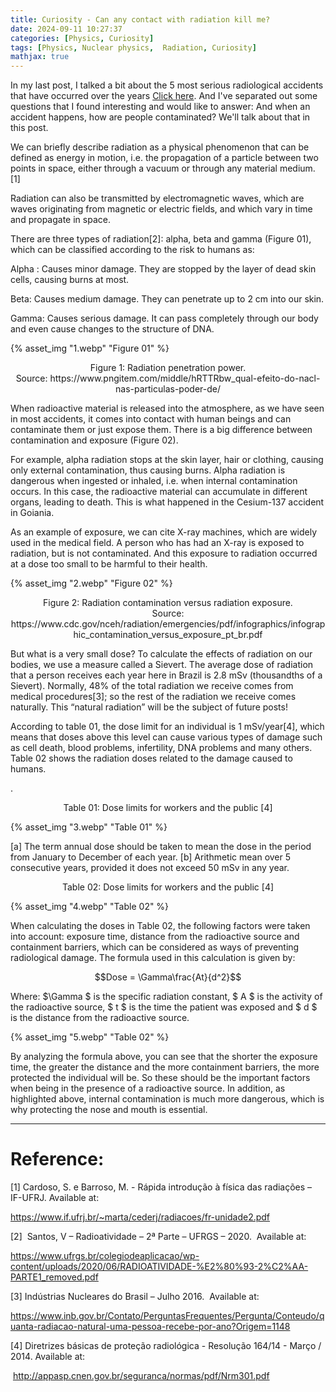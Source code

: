 ```yaml
---
title: Curiosity - Can any contact with radiation kill me?
date: 2024-09-11 10:27:37
categories: [Physics, Curiosity]
tags: [Physics, Nuclear physics,  Radiation, Curiosity]
mathjax: true
---
```


In my last post, I talked a bit about the 5 most serious radiological accidents that have occurred over the years [Click here](https://scientistsnotes.github.io/2024/09/11/post-12/). And I've separated out some questions that I found interesting and would like to answer: And when an accident happens, how are people contaminated?  We'll talk about that in this post.

We can briefly describe radiation as a physical phenomenon that can be defined as energy in motion, i.e. the propagation of a particle between two points in space, either through a vacuum or through any material medium. [1]

Radiation can also be transmitted by electromagnetic waves, which are waves originating from magnetic or electric fields, and which vary in time and propagate in space.

There are three types of radiation[2]: alpha, beta and gamma (Figure 01), which can be classified according to the risk to humans as:

Alpha : Causes minor damage.  They are stopped by the layer of dead skin cells, causing burns at most.

Beta: Causes medium damage.  They can penetrate up to 2 cm into our skin.

Gamma: Causes serious damage.  It can pass completely through our body and even cause changes to the structure of DNA.

{% asset_img "1.webp" "Figure 01" %}
<p style="text-align: center;">
  Figure 1: Radiation penetration power.  <br>
  Source: https://www.pngitem.com/middle/hRTTRbw_qual-efeito-do-nacl-nas-particulas-poder-de/  </p>


When radioactive material is released into the atmosphere, as we have seen in most accidents, it comes into contact with human beings and can contaminate them or just expose them.  There is a big difference between contamination and exposure (Figure 02).

For example, alpha radiation stops at the skin layer, hair or clothing, causing only external contamination, thus causing burns. Alpha radiation is dangerous when ingested or inhaled, i.e. when internal contamination occurs.  In this case, the radioactive material can accumulate in different organs, leading to death.  This is what happened in the Cesium-137 accident in Goiania.

As an example of exposure, we can cite X-ray machines, which are widely used in the medical field. A person who has had an X-ray is exposed to radiation, but is not contaminated. And this exposure to radiation occurred at a dose too small to be harmful to their health.

{% asset_img "2.webp" "Figure 02" %}
<p style="text-align: center;">
  Figure 2: Radiation contamination versus radiation exposure.  <br>
  Source: https://www.cdc.gov/nceh/radiation/emergencies/pdf/infographics/infographic_contamination_versus_exposure_pt_br.pdf </p>

But what is a very small dose? To calculate the effects of radiation on our bodies, we use a measure called a Sievert.  The average dose of radiation that a person receives each year here in Brazil is 2.8 mSv (thousandths of a Sievert). Normally, 48% of the total radiation we receive comes from medical procedures[3]; so the rest of the radiation we receive comes naturally. This “natural radiation” will be the subject of future posts!

 According to table 01, the dose limit for an individual is 1 mSv/year[4], which means that doses above this level can cause various types of damage such as cell death, blood problems, infertility, DNA problems and many others.  Table 02 shows the radiation doses related to the damage caused to humans.

.
<p style="text-align: center;">
  Table 01: Dose limits for workers and the public [4]</p>
{% asset_img "3.webp" "Table 01" %}

[a] The term annual dose should be taken to mean the dose in the period from January to December of each year. [b] Arithmetic mean over 5 consecutive years, provided it does not exceed 50 mSv in any year.

<p style="text-align: center;">
  Table 02: Dose limits for workers and the public [4]</p>
{% asset_img "4.webp" "Table 02" %}

When calculating the doses in Table 02, the following factors were taken into account: exposure time, distance from the radioactive source and containment barriers, which can be considered as ways of preventing radiological damage.  The formula used in this calculation is given by:

$$Dose = \Gamma\frac{At}{d^2}$$

Where: $\Gamma $ is the specific radiation constant, $ A $ is the activity of the radioactive source, $ t $ is the time the patient was exposed and $ d $ is the distance from the radioactive source.

{% asset_img "5.webp" "Table 02" %}

By analyzing the formula above, you can see that the shorter the exposure time, the greater the distance and the more containment barriers, the more protected the individual will be. So these should be the important factors when being in the presence of a radioactive source. In addition, as highlighted above, internal contamination is much more dangerous, which is why protecting the nose and mouth is essential.

---
# Reference:

[1] Cardoso, S. e Barroso, M. - Rápida introdução à física das radiações – IF-UFRJ. Available at:

https://www.if.ufrj.br/~marta/cederj/radiacoes/fr-unidade2.pdf

[2]  Santos, V – Radioatividade – 2ª Parte – UFRGS – 2020.  Available at:

https://www.ufrgs.br/colegiodeaplicacao/wp-content/uploads/2020/06/RADIOATIVIDADE-%E2%80%93-2%C2%AA-PARTE1_removed.pdf

[3] Indústrias Nucleares do Brasil – Julho 2016.  Available at:

https://www.inb.gov.br/Contato/PerguntasFrequentes/Pergunta/Conteudo/quanta-radiacao-natural-uma-pessoa-recebe-por-ano?Origem=1148

[4] Diretrizes básicas de proteção radiológica - Resolução 164/14 - Março / 2014. Available at:

 http://appasp.cnen.gov.br/seguranca/normas/pdf/Nrm301.pdf